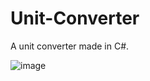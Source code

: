 # Unit-Converter

A unit converter made in C#.

![image](https://user-images.githubusercontent.com/8138839/197288351-da6e57c4-409e-4149-a957-4d685665c8cd.png)

